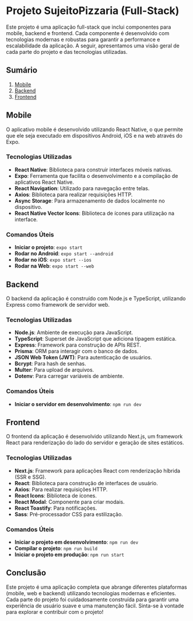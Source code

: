# Projeto SujeitoPizzaria (Full-Stack)


Este projeto é uma aplicação full-stack que inclui componentes para mobile, backend e frontend. Cada componente é desenvolvido com tecnologias modernas e robustas para garantir a performance e escalabilidade da aplicação. A seguir, apresentamos uma visão geral de cada parte do projeto e das tecnologias utilizadas.

## Sumário
1. [Mobile](#mobile)
2. [Backend](#backend)
3. [Frontend](#frontend)

## Mobile

O aplicativo mobile é desenvolvido utilizando React Native, o que permite que ele seja executado em dispositivos Android, iOS e na web através do Expo.

### Tecnologias Utilizadas
- **React Native**: Biblioteca para construir interfaces móveis nativas.
- **Expo**: Ferramenta que facilita o desenvolvimento e a compilação de aplicativos React Native.
- **React Navigation**: Utilizado para navegação entre telas.
- **Axios**: Biblioteca para realizar requisições HTTP.
- **Async Storage**: Para armazenamento de dados localmente no dispositivo.
- **React Native Vector Icons**: Biblioteca de ícones para utilização na interface.

### Comandos Úteis
- **Iniciar o projeto**: `expo start`
- **Rodar no Android**: `expo start --android`
- **Rodar no iOS**: `expo start --ios`
- **Rodar na Web**: `expo start --web`

## Backend

O backend da aplicação é construído com Node.js e TypeScript, utilizando Express como framework de servidor web. 

### Tecnologias Utilizadas
- **Node.js**: Ambiente de execução para JavaScript.
- **TypeScript**: Superset de JavaScript que adiciona tipagem estática.
- **Express**: Framework para construção de APIs REST.
- **Prisma**: ORM para interagir com o banco de dados.
- **JSON Web Token (JWT)**: Para autenticação de usuários.
- **Bcrypt**: Para hash de senhas.
- **Multer**: Para upload de arquivos.
- **Dotenv**: Para carregar variáveis de ambiente.

### Comandos Úteis
- **Iniciar o servidor em desenvolvimento**: `npm run dev`

## Frontend

O frontend da aplicação é desenvolvido utilizando Next.js, um framework React para renderização do lado do servidor e geração de sites estáticos.

### Tecnologias Utilizadas
- **Next.js**: Framework para aplicações React com renderização híbrida (SSR e SSG).
- **React**: Biblioteca para construção de interfaces de usuário.
- **Axios**: Para realizar requisições HTTP.
- **React Icons**: Biblioteca de ícones.
- **React Modal**: Componente para criar modais.
- **React Toastify**: Para notificações.
- **Sass**: Pré-processador CSS para estilização.

### Comandos Úteis
- **Iniciar o projeto em desenvolvimento**: `npm run dev`
- **Compilar o projeto**: `npm run build`
- **Iniciar o projeto em produção**: `npm run start`

## Conclusão

Este projeto é uma aplicação completa que abrange diferentes plataformas (mobile, web e backend) utilizando tecnologias modernas e eficientes. Cada parte do projeto foi cuidadosamente construída para garantir uma experiência de usuário suave e uma manutenção fácil. Sinta-se à vontade para explorar e contribuir com o projeto!
